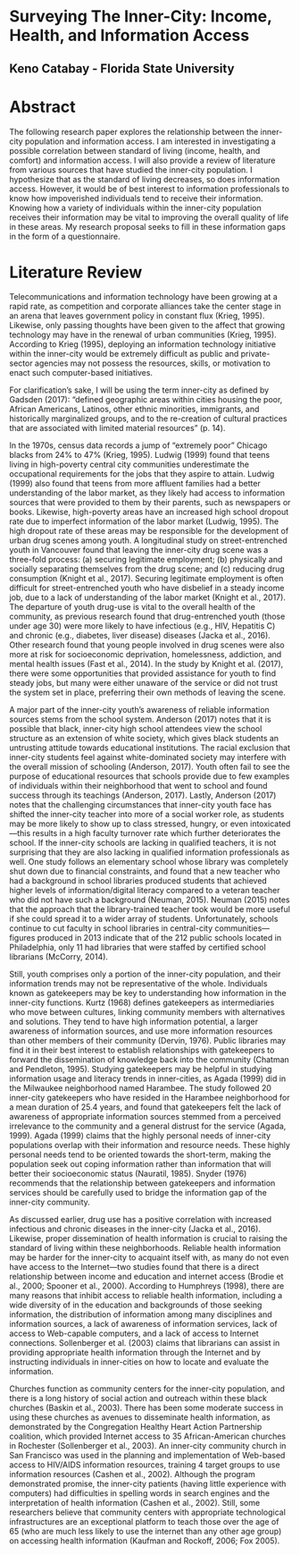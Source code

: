 # Surveying The Inner-City: Income, Health, and Information Access
## Keno Catabay - Florida State University

# Abstract
The following research paper explores the relationship between the inner-city population and information access. I am interested in investigating a possible correlation between standard of living (income, health, and comfort) and information access. I will also provide a review of literature from various sources that have studied the inner-city population. I hypothesize that as the standard of living decreases, so does information access. However, it would be of best interest to information professionals to know how impoverished individuals tend to receive their information. Knowing how a variety of individuals within the inner-city population receives their information may be vital to improving the overall quality of life in these areas. My research proposal seeks to fill in these information gaps in the form of a questionnaire. 

# Literature Review
Telecommunications and information technology have been growing at a rapid rate, as competition and corporate alliances take the center stage in an arena that leaves government policy in constant flux (Krieg, 1995). Likewise, only passing thoughts have been given to the affect that growing technology may have in the renewal of urban communities (Krieg, 1995). According to Krieg (1995), deploying an information technology initiative within the inner-city would be extremely difficult as public and private-sector agencies may not possess the resources, skills, or motivation to enact such computer-based initiatives. 

For clarification’s sake, I will be using the term inner-city as defined by Gadsden (2017): “defined geographic areas within cities housing the poor, African Americans, Latinos, other ethnic minorities, immigrants, and historically marginalized groups, and to the re-creation of cultural practices that are associated with limited material resources” (p. 14).

In the 1970s, census data records a jump of “extremely poor” Chicago blacks from 24% to 47% (Krieg, 1995). Ludwig (1999) found that teens living in high-poverty central city communities underestimate the occupational requirements for the jobs that they aspire to attain. Ludwig (1999) also found that teens from more affluent families had a better understanding of the labor market, as they likely had access to information sources that were provided to them by their parents, such as newspapers or books. Likewise, high-poverty areas have an increased high school dropout rate due to imperfect information of the labor market (Ludwig, 1995). The high dropout rate of these areas may be responsible for the development of urban drug scenes among youth. A longitudinal study on street-entrenched youth in Vancouver found that leaving the inner-city drug scene was a three-fold process: (a) securing legitimate employment; (b) physically and socially separating themselves from the drug scene; and (c) reducing drug consumption (Knight et al., 2017). Securing legitimate employment is often difficult for street-entrenched youth who have disbelief in a steady income job, due to a lack of understanding of the labor market (Knight et al., 2017). The departure of youth drug-use is vital to the overall health of the community, as previous research found that drug-entrenched youth (those under age 30) were more likely to have infectious (e.g., HIV, Hepatitis C) and chronic (e.g., diabetes, liver disease) diseases (Jacka et al., 2016). Other research found that young people involved in drug scenes were also more at risk for socioeconomic deprivation, homelessness, addiction, and mental health issues (Fast et al., 2014). In the study by Knight et al. (2017), there were some opportunities that provided assistance for youth to find steady jobs, but many were either unaware of the service or did not trust the system set in place, preferring their own methods of leaving the scene. 

A major part of the inner-city youth’s awareness of reliable information sources stems from the school system. Anderson (2017) notes that it is possible that black, inner-city high school attendees view the school structure as an extension of white society, which gives black students an untrusting attitude towards educational institutions. The racial exclusion that inner-city students feel against white-dominated society may interfere with the overall mission of schooling (Anderson, 2017). Youth often fail to see the purpose of educational resources that schools provide due to few examples of individuals within their neighborhood that went to school and found success through its teachings (Anderson, 2017). Lastly, Anderson (2017) notes that the challenging circumstances that inner-city youth face has shifted the inner-city teacher into more of a social worker role, as students may be more likely to show up to class stressed, hungry, or even intoxicated—this results in a high faculty turnover rate which further deteriorates the school. If the inner-city schools are lacking in qualified teachers, it is not surprising that they are also lacking in qualified information professionals as well. One study follows an elementary school whose library was completely shut down due to financial constraints, and found that a new teacher who had a background in school libraries produced students that achieved higher levels of information/digital literacy compared to a veteran teacher who did not have such a background (Neuman, 2015). Neuman (2015) notes that the approach that the library-trained teacher took would be more useful if she could spread it to a wider array of students. Unfortunately, schools continue to cut faculty in school libraries in central-city communities—figures produced in 2013 indicate that of the 212 public schools located in Philadelphia, only 11 had libraries that were staffed by certified school librarians (McCorry, 2014).

Still, youth comprises only a portion of the inner-city population, and their information trends may not be representative of the whole. Individuals known as gatekeepers may be key to understanding how information in the inner-city functions. Kurtz (1968) defines gatekeepers as intermediaries who move between cultures, linking community members with alternatives and solutions. They tend to have high information potential, a larger awareness of information sources, and use more information resources than other members of their community (Dervin, 1976). Public libraries may find it in their best interest to establish relationships with gatekeepers to forward the dissemination of knowledge back into the community (Chatman and Pendleton, 1995). Studying gatekeepers may be helpful in studying information usage and literacy trends in inner-cities, as Agada (1999) did in the Milwaukee neighborhood named Harambee. The study followed 20 inner-city gatekeepers who have resided in the Harambee neighborhood for a mean duration of 25.4 years, and found that gatekeepers felt the lack of awareness of appropriate information sources stemmed from a perceived irrelevance to the community and a general distrust for the service (Agada, 1999). Agada (1999) claims that the highly personal needs of inner-city populations overlap with their information and resource needs. These highly personal needs tend to be oriented towards the short-term, making the population seek out coping information rather than information that will better their socioeconomic status (Nauratil, 1985). Snyder (1976) recommends that the relationship between gatekeepers and information services should be carefully used to bridge the information gap of the inner-city community. 

As discussed earlier, drug use has a positive correlation with increased infectious and chronic diseases in the inner-city (Jacka et al., 2016). Likewise, proper dissemination of health information is crucial to raising the standard of living within these neighborhoods. Reliable health information may be harder for the inner-city to acquaint itself with, as many do not even have access to the Internet—two studies found that there is a direct relationship between income and education and internet access (Brodie et al., 2000; Spooner et al., 2000). According to Humphreys (1998), there are many reasons that inhibit access to reliable health information, including a wide diversity of in the education and backgrounds of those seeking information, the distribution of information among many disciplines and information sources, a lack of awareness of information services, lack of access to Web-capable computers, and a lack of access to Internet connections. Sollenberger et al. (2003) claims that librarians can assist in providing appropriate health information through the Internet and by instructing individuals in inner-cities on how to locate and evaluate the information. 

Churches function as community centers for the inner-city population, and there is a long history of social action and outreach within these black churches (Baskin et al., 2003). There has been some moderate success in using these churches as avenues to disseminate health information, as demonstrated by the Congregation Healthy Heart Action Partnership coalition, which provided Internet access to 35 African-American churches in Rochester (Sollenberger et al., 2003). An inner-city community church in San Francisco was used in the planning and implementation of Web-based access to HIV/AIDS information resources, training 4 target groups to use information resources (Cashen et al., 2002). Although the program demonstrated promise, the inner-city patients (having little experience with computers) had difficulties in spelling words in search engines and the interpretation of health information (Cashen et al., 2002). Still, some researchers believe that community centers with appropriate technological infrastructures are an exceptional platform to teach those over the age of 65 (who are much less likely to use the internet than any other age group) on accessing health information (Kaufman and Rockoff, 2006; Fox 2005).

